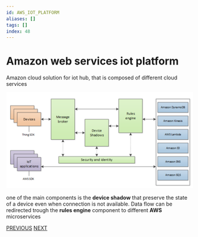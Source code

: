 ```yaml
---
id: AWS_IOT_PLATFORM
aliases: []
tags: []
index: 48
---
```


# Amazon web services iot platform

Amazon cloud solution for iot hub, that is composed of different cloud services

![](assets/mobile_systems/Pasted%20image%2020240613162351.png)

one of the main components is the **device shadow** that preserve the state of a device even when connection is not available.
Data flow can be redirected trough the **rules engine** component to different **AWS** microservices

[PREVIOUS](pages/mobile_systems/iot/iot_platforms.md) [NEXT](pages/mobile_systems/iot/azure_iot_platform.md)
